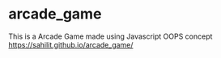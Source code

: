 # arcade_game
This is a Arcade Game made using Javascript OOPS concept
https://sahilit.github.io/arcade_game/
